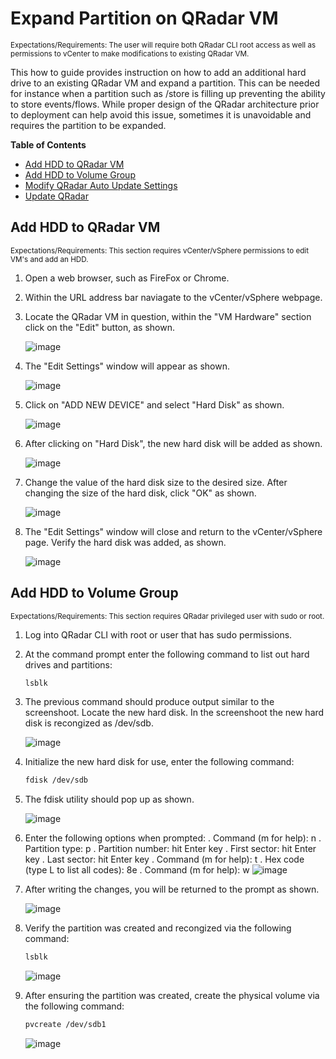 # Expand Partition on QRadar VM
<sub>Expectations/Requirements: The user will require both QRadar CLI root access as well as permissions to vCenter to make modifications to existing QRadar VM.</sub>

This how to guide provides instruction on how to add an additional hard drive to an existing QRadar VM and expand a partition. This can be needed for instance when a partition such as /store is filling up preventing the ability to store events/flows. While proper design of the QRadar architecture prior to deployment can help avoid this issue, sometimes it is unavoidable and requires the partition to be expanded. 


**Table of Contents**

  * [Add HDD to QRadar VM](#add-hdd-to-qradar)
  * [Add HDD to Volume Group](#add-hdd-to-volume-group)
  * [Modify QRadar Auto Update Settings](#modify-qradar-auto-update-settings)
  * [Update QRadar](#update-qradar)

## Add HDD to QRadar VM
<sub>Expectations/Requirements: This section requires vCenter/vSphere permissions to edit VM's and add an HDD.</sub>

1. Open a web browser, such as FireFox or Chrome.

2. Within the URL address bar naviagate to the vCenter/vSphere webpage.

3. Locate the QRadar VM in question, within the "VM Hardware" section click on the "Edit" button,  as shown.

   ![image](https://github.com/clreyes16/IBM-QRadar-SIEM/assets/61694366/ce6cbfc3-cbc0-4f51-8e95-596f668220ea)


4. The "Edit Settings" window will appear as shown.

   ![image](https://github.com/clreyes16/IBM-QRadar-SIEM/assets/61694366/57c2ee02-2a8d-440d-9655-07a0d24684d2)

5. Click on "ADD NEW DEVICE" and select "Hard Disk" as shown.

   ![image](https://github.com/clreyes16/IBM-QRadar-SIEM/assets/61694366/771440f1-bbed-4712-a338-530924da8958)

6. After clicking on "Hard Disk", the new hard disk will be added as shown.

   ![image](https://github.com/clreyes16/IBM-QRadar-SIEM/assets/61694366/0a95a277-8565-4f7c-a6d0-9965525c19ce)

7. Change the value of the hard disk size to the desired size. After changing the size of the hard disk, click "OK" as shown.

   ![image](https://github.com/clreyes16/IBM-QRadar-SIEM/assets/61694366/e7a211da-c1b2-4be1-b5ff-5663fb449b3b)

8. The "Edit Settings" window will close and return to the vCenter/vSphere page. Verify the hard disk was added, as shown.

   ![image](https://github.com/clreyes16/IBM-QRadar-SIEM/assets/61694366/0e11284c-ec40-47d3-a7a8-24480f4e439f)


## Add HDD to Volume Group
<sub>Expectations/Requirements: This section requires QRadar privileged user with sudo or root.</sub>

1. Log into QRadar CLI with root or user that has sudo permissions.

2. At the command prompt enter the following command to list out hard drives and partitions:

   ```bash
   lsblk
   ```
3. The previous command should produce output similar to the screenshoot. Locate the new hard disk. In the screenshoot the new hard disk is recongized as /dev/sdb.

   ![image](https://github.com/clreyes16/IBM-QRadar-SIEM/assets/61694366/ff9df641-3024-4309-84b2-42ff7635e577)

4. Initialize the new hard disk for use, enter the following command:

   ```bash
   fdisk /dev/sdb
   ```

5. The fdisk utility should pop up as shown.

   ![image](https://github.com/clreyes16/IBM-QRadar-SIEM/assets/61694366/ef0a01c6-6699-423c-aeb3-c44108e8b154)

6. Enter the following options when prompted:
   . Command (m for help): n
   . Partition type: p
   . Partition number: hit Enter key
   . First sector: hit Enter key
   . Last sector: hit Enter key
   . Command (m for help): t
   . Hex code (type L to list all codes): 8e
   . Command (m for help): w
   ![image](https://github.com/clreyes16/IBM-QRadar-SIEM/assets/61694366/6af3a34c-e1bc-4544-a186-5c30c87b7def)

7. After writing the changes, you will be returned to the prompt as shown.

   ![image](https://github.com/clreyes16/IBM-QRadar-SIEM/assets/61694366/3c4eead0-81b4-4a8e-a7d3-a2626d54cc6f)

8. Verify the partition was created and recongized via the following command:
   ```bash
   lsblk
   ```
   ![image](https://github.com/clreyes16/IBM-QRadar-SIEM/assets/61694366/d3577e80-a22b-478d-b37f-e143eba58029)


9. After ensuring the partition was created, create the physical volume via the following command:
    ```bash
    pvcreate /dev/sdb1
    ```
   ![image](https://github.com/clreyes16/IBM-QRadar-SIEM/assets/61694366/6875f949-ab33-4a46-a904-cab00e9fdf65)




